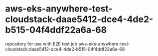 # aws-eks-anywhere-test-cloudstack-daae5412-dce4-4de2-b515-04f4ddf22a6a-68
repository for use with E2E test job aws-eks-anywhere-test-cloudstack:daae5412-dce4-4de2-b515-04f4ddf22a6a-68
